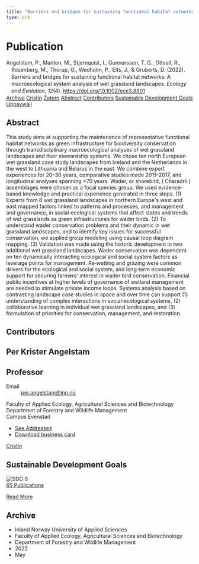 ```yaml
---
title: "Barriers and bridges for sustaining functional habitat networks: A macroecological system analysis of wet grassland landscapes"
type: pub
---
```

<h1>Publication</h1>
<article id="csl-bib-container-HQMETX24" class="csl-bib-container">
  <div class="csl-bib-body" style="line-height: 1.35; padding-left: 1em; text-indent:-1em;">
  <div class="csl-entry">Angelstam, P., Manton, M., Stjernquist, I., Gunnarsson, T. G., Ottvall, R., Rosenberg, M., Thorup, O., Wedholm, P., Elts, J., &amp; Gruberts, D. (2022). Barriers and bridges for sustaining functional habitat networks: A macroecological system analysis of wet grassland landscapes. <i>Ecology and Evolution</i>, <i>12</i>(4). <a href="https://doi.org/10.1002/ece3.8801">https://doi.org/10.1002/ece3.8801</a></div>
</div>
  <div class="csl-bib-buttons">
    <a href="#taxonomy-article-HQMETX24" class="csl-bib-button">Archive</a>
    <a href="https://app.cristin.no/results/show.jsf?id=2028506" alt="Cristin URL" class="csl-bib-button">Cristin</a>
    <a href="http://zotero.org/groups/5022929/items/HQMETX24" alt="Zotero URL" class="csl-bib-button">Zotero</a>
    <a href="#abstract-article-HQMETX24" class="csl-bib-button">Abstract</a>
    <a href="#contributors-article-HQMETX24" class="csl-bib-button">Contributors</a>
    <a href="#sdg-article-HQMETX24" class="csl-bib-button">Sustainable Development Goals</a>
    <a href="https://onlinelibrary.wiley.com/doi/pdfdirect/10.1002/ece3.8801" class="csl-bib-button">Unpaywall</a>
  </div>
  <div id="csl-bib-meta-container-HQMETX24"></div>
</article>
<div id="csl-bib-meta-HQMETX24" class="csl-bib-meta">
  <article id="abstract-article-HQMETX24" class="abstract-article">
    <h1>Abstract</h1>
    This study aims at supporting the maintenance of representative functional habitat networks as green infrastructure for biodiversity conservation through transdisciplinary macroecological analyses of wet grassland landscapes and their stewardship systems. We chose ten north European wet grassland case study landscapes from Iceland and the Netherlands in the west to Lithuania and Belarus in the east. We combine expert experiences for 20–30 years, comparative studies made 2011–2017, and longitudinal analyses spanning &gt;70 years. Wader, or shorebird, ( Charadrii ) assemblages were chosen as a focal species group. We used evidence‐based knowledge and practical experience generated in three steps. (1) Experts from 8 wet grassland landscapes in northern Europe's west and east mapped factors linked to patterns and processes, and management and governance, in social‐ecological systems that affect states and trends of wet grasslands as green infrastructures for wader birds. (2) To understand wader conservation problems and their dynamic in wet grassland landscapes, and to identify key issues for successful conservation, we applied group modeling using causal loop diagram mapping. (3) Validation was made using the historic development in two additional wet grassland landscapes. Wader conservation was dependent on ten dynamically interacting ecological and social system factors as leverage points for management. Re‐wetting and grazing were common drivers for the ecological and social system, and long‐term economic support for securing farmers’ interest in wader bird conservation. Financial public incentives at higher levels of governance of wetland management are needed to stimulate private income loops. Systems analysis based on contrasting landscape case studies in space and over time can support (1) understanding of complex interactions in social‐ecological systems, (2) collaborative learning in individual wet grassland landscapes, and (3) formulation of priorities for conservation, management, and restoration.
  </article>
  <article id="contributors-article-HQMETX24" class="contributors-article">
    <h1>Contributors</h1>
    <div class="personas">
<div class="vrtx-hinn-person-card">
<div class="photo">
<i class="lar la-user-circle missing-person"></i>
</div>
<div class="info">
<hgroup><h1>Per Krister Angelstam</h1>
<h2>Professor</h2>
</hgroup><dl>
<dt>Email</dt>
<dd>
<a href="mailto:per.angelstam@inn.no">per.angelstam@inn.no</a>
</dd>
</dl>
<p>
Faculty of Applied Ecology, Agricultural Sciences and Biotechnology<br>
Department of Forestry and Wildlife Management<br>
Campus Evenstad
</p>
<ul class="vrtx-hinn-links">
<li><a href="https://www.inn.no/english/find-an-employee/per-angelstam.html#vrtx-hinn-addresses">See Addresses</a></li>
<li><a href="https://www.inn.no/english/find-an-employee/per-angelstam.html?vrtx=vcf">Download business card</a></li>
</ul>
</div>
</div>
<a href="https://app.cristin.no/persons/show.jsf?id=1318014" alt="Cristin URL" class="personas-cristin">Cristin</a>
</div>
  </article>
  <article id="sdg-article-HQMETX24" class="sdg-article">
    <h1>Sustainable Development Goals</h1>
    <div class="sdg-container"><div id="sdg9" class="sdg">
<img src="{{< params subfolder >}}images/sdg/sdg09_en.png" class="image" alt="SDG 9">
<div class="sdg-overlay">
<a href="{{< params subfolder >}}en/archive/?sdg=9#archive" class="sdg-publication-count"><span>65</span> Publications</a>
<p><a href="https://sdgs.un.org/goals/goal9" class="sdg-read-more">Read More</a></p>
</div>
</div></div>
  </article>
  <article id="taxonomy-article-HQMETX24" class="taxonomy-article">
    <h1>Archive</h1>
    <ul>
      <li>Inland Norway University of Applied Sciences</li>
      <li>Faculty of Applied Ecology, Agricultural Sciences and Biotechnology</li>
      <li>Department of Forestry and Wildlife Management</li>
      <li>2022</li>
      <li>May</li>
    </ul>
  </article>
</div>
